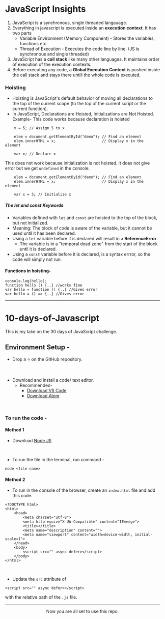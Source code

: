 # JavaScript Insights
1. JavaScript is a synchronous, single threaded langauage.
1. Everything in javascript is executed inside an **execution context**. It has two parts
    * Variable Environment (Memory Component) - Stores the variables, functions etc.
    * Thread of Execution - Executes the code line by line. (JS is synchronous and single threaded)
1. JavaScript has a **call stack** like many other languages. It maintains order of execution of the execution contexts.
1. Before executing any code, a **Global Execution Context** is pushed inside the call stack and stays there untill the whole code is executed.

### Hoisting
* Hoisting is JavaScript's default behavior of moving all declarations to the top of the current scope (to the top of the current script or the current function).
* In JavaScript, Declarations are Hoisted, Initializations are Not Hoisted.
Example-
This code works because declaration is hoisted
```
    x = 5; // Assign 5 to x

    elem = document.getElementById("demo"); // Find an element
    elem.innerHTML = x;                     // Display x in the element

    var x; // Declare x
```

This does not work because initialization is not hoisted. It does not give error but we get `undefined` in the console.
```
    elem = document.getElementById("demo"); // Find an element
    elem.innerHTML = x;                     // Display x in the element

    var x = 5; // Initialize x
```

##### The let and const Keywords
* Variables defined with `let` and `const` are hoisted to the top of the block, but not initialized.
* Meaning: The block of code is aware of the variable, but it cannot be used until it has been declared.
* Using a `let` variable before it is declared will result in a **ReferenceError**.
    * The variable is in a "temporal dead zone" from the start of the block until it is declared.
* Using a `const` variable before it is declared, is a syntax errror, so the code will simply not run.

#### Functions in hoisting-
```
console.log(hello);
function hello () {..} //works fine 
var hello = function () {..} //Gives error
var hello = () => {..} //Gives error
```
<hr/>

# 10-days-of-Javascript

This is my take on the 30 days of JavaScript challenge.

## Environment Setup -
* Drop a :star: on the GitHub repository.
<br/>

* Download and install a code/ text editor.
    - Recommended-
        - [Download VS Code](https://code.visualstudio.com/download)
        - [Download Atom](https://atom.io/)
<br/>

### To run the code -
#### Method 1

* Download [Node JS](https://nodejs.org/en/)
<br/>

* To run the file in the terminal, run command -
```
node <file name>
```

#### Method 2
* To run in the console of the browser, create an `index.html` file and add this code.
```
<!DOCTYPE html>
<html>
    <head>
        <meta charset="utf-8">
        <meta http-equiv="X-UA-Compatible" content="IE=edge">
        <title></title>
        <meta name="description" content="">
        <meta name="viewport" content="width=device-width, initial-scale=1">
    </head>
    <body>
        <script src="" async defer></script>
    </body>
</html>
```
<br/>

* Update the `src` attribute of 
```
<script src="" async defer></script>
```
with the relative path of the `.js` file.

<hr/>

<p align="center"> Now you are all set to use this repo. </p>